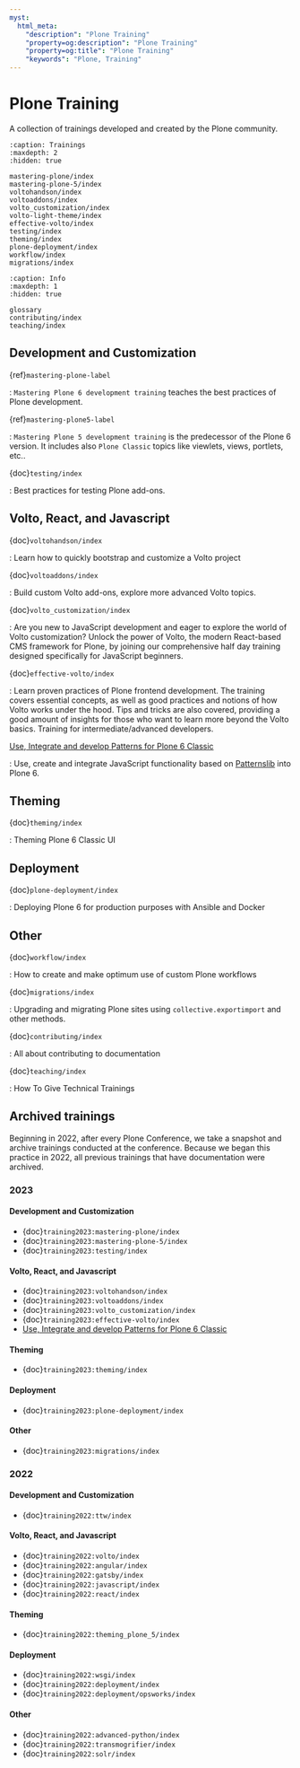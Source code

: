 ```yaml
---
myst:
  html_meta:
    "description": "Plone Training"
    "property=og:description": "Plone Training"
    "property=og:title": "Plone Training"
    "keywords": "Plone, Training"
---
```


# Plone Training

A collection of trainings developed and created by the Plone community.

```{toctree}
:caption: Trainings
:maxdepth: 2
:hidden: true

mastering-plone/index
mastering-plone-5/index
voltohandson/index
voltoaddons/index
volto_customization/index
volto-light-theme/index
effective-volto/index
testing/index
theming/index
plone-deployment/index
workflow/index
migrations/index
```

```{toctree}
:caption: Info
:maxdepth: 1
:hidden: true

glossary
contributing/index
teaching/index
```


## Development and Customization

{ref}`mastering-plone-label`

: `Mastering Plone 6 development training` teaches the best practices of Plone development.

{ref}`mastering-plone5-label`

: `Mastering Plone 5 development training` is the predecessor of the Plone 6 version. It includes also `Plone Classic` topics like viewlets, views, portlets, etc..

{doc}`testing/index`

: Best practices for testing Plone add-ons.


## Volto, React, and Javascript

{doc}`voltohandson/index`

: Learn how to quickly bootstrap and customize a Volto project

{doc}`voltoaddons/index`

: Build custom Volto add-ons, explore more advanced Volto topics.

{doc}`volto_customization/index`

: Are you new to JavaScript development and eager to explore the world of Volto customization? Unlock the power of Volto, the modern React-based CMS framework for Plone, by joining our comprehensive half day training designed specifically for JavaScript beginners.

{doc}`effective-volto/index`

: Learn proven practices of Plone frontend development.
  The training covers essential concepts, as well as good practices and notions of how Volto works under the hood.
  Tips and tricks are also covered, providing a good amount of insights for those who want to learn more beyond the Volto basics.
  Training for intermediate/advanced developers.

[Use, Integrate and develop Patterns for Plone 6 Classic](https://patternslib.github.io/patternslib-training)

: Use, create and integrate JavaScript functionality based on [Patternslib](https://patternslib.com/) into Plone 6.


## Theming

{doc}`theming/index`

: Theming Plone 6 Classic UI


## Deployment

{doc}`plone-deployment/index`

: Deploying Plone 6 for production purposes with Ansible and Docker


## Other

{doc}`workflow/index`

: How to create and make optimum use of custom Plone workflows

{doc}`migrations/index`

: Upgrading and migrating Plone sites using `collective.exportimport` and other methods.

{doc}`contributing/index`

: All about contributing to documentation

{doc}`teaching/index`

: How To Give Technical Trainings


## Archived trainings

Beginning in 2022, after every Plone Conference, we take a snapshot and archive trainings conducted at the conference.
Because we began this practice in 2022, all previous trainings that have documentation were archived.


### 2023

#### Development and Customization

-   {doc}`training2023:mastering-plone/index`
-   {doc}`training2023:mastering-plone-5/index`
-   {doc}`training2023:testing/index`


#### Volto, React, and Javascript

-   {doc}`training2023:voltohandson/index`
-   {doc}`training2023:voltoaddons/index`
-   {doc}`training2023:volto_customization/index`
-   {doc}`training2023:effective-volto/index`
-   [Use, Integrate and develop Patterns for Plone 6 Classic](https://patternslib.github.io/patternslib-training)


#### Theming

-   {doc}`training2023:theming/index`


#### Deployment

-   {doc}`training2023:plone-deployment/index`


#### Other

-   {doc}`training2023:migrations/index`


### 2022

#### Development and Customization

-   {doc}`training2022:ttw/index`


#### Volto, React, and Javascript

-   {doc}`training2022:volto/index`
-   {doc}`training2022:angular/index`
-   {doc}`training2022:gatsby/index`
-   {doc}`training2022:javascript/index`
-   {doc}`training2022:react/index`


#### Theming

-   {doc}`training2022:theming_plone_5/index`


#### Deployment

-   {doc}`training2022:wsgi/index`
-   {doc}`training2022:deployment/index`
-   {doc}`training2022:deployment/opsworks/index`


#### Other

-   {doc}`training2022:advanced-python/index`
-   {doc}`training2022:transmogrifier/index`
-   {doc}`training2022:solr/index`
